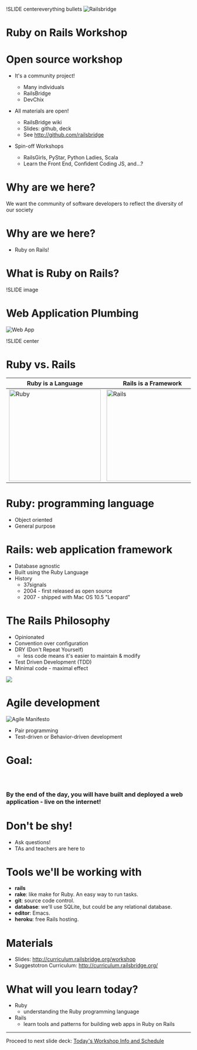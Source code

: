 !SLIDE centereverything bullets
![Railsbridge](img/railsbridge_logo.png)
# Ruby on Rails Workshop

<!SLIDE bullets>

# Open source workshop

* It's a community project!
  * Many individuals
  * RailsBridge
  * DevChix

* All materials are open!
  * RailsBridge wiki
  * Slides: github, deck
  * See <http://github.com/railsbridge>

* Spin-off Workshops
  * RailsGirls, PyStar, Python Ladies, Scala
  * Learn the Front End, Confident Coding JS, and...?

<!SLIDE bullets>
# Why are we here?
We want the community of software developers to reflect the diversity of our society

<!SLIDE bullets>
# Why are we here?
* Ruby on Rails!

<!SLIDE bullets>
# What is Ruby on Rails?

!SLIDE image
# Web Application Plumbing

![Web App](img/web-application.png)

!SLIDE center
# Ruby vs. Rails

|Ruby is a Language | Rails is a Framework |
|----|-----|
| <img src="img/ruby-logo.jpg" alt="Ruby" width="250"> | <img src="img/rails_logo.jpg" alt="Rails" width="250"> |

<!SLIDE bullets>
# Ruby: programming language

* Object oriented
* General purpose

<!SLIDE bullets>
# Rails: web application framework

* Database agnostic
* Built using the Ruby Language
* History
  * 37signals
  * 2004 - first released as open source
  * 2007 - shipped with Mac OS 10.5 "Leopard"

<!SLIDE bullets>
# The Rails Philosophy

* Opinionated
* Convention over configuration
* DRY (Don't Repeat Yourself)
  * less code means it's easier to maintain & modify
* Test Driven Development (TDD)
* Minimal code - maximal effect

<!SLIDE image>
<img src="img/mvc_simple.png">

<!SLIDE bullets>
# Agile development

![Agile Manifesto](img/agile.jpg)

* Pair programming
* Test-driven or Behavior-driven development

<!SLIDE bullets>
# Goal:
### &nbsp;
### By the end of the day, you will have built and deployed a web application - live on the internet!

<!SLIDE bullets>
# Don't be shy!
* Ask questions!
* TAs and teachers are here to

<!SLIDE bullets>
# Tools we'll be working with
* **rails**
* **rake**: like make for Ruby. An easy way to run tasks.
* **git**: source code control.
* **database**: we'll use SQLite, but could be any relational database.
* **editor**: Emacs.
* **heroku**: free Rails hosting.

<!SLIDE bullets>
# Materials
* Slides: <http://curriculum.railsbridge.org/workshop>
* Suggestotron Curriculum: <http://curriculum.railsbridge.org/>

<!SLIDE bullets>
# What will you learn today?
* Ruby
  * understanding the Ruby programming language
* Rails
  * learn tools and patterns for building web apps in Ruby on Rails
  
---
Proceed to next slide deck: [Today's Workshop Info and Schedule](current)
